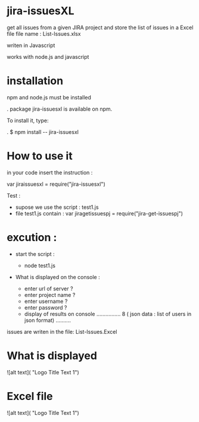  
# jira-issuesXL

get all issues from a given JIRA project and store the list of issues in a Excel file 
file name : List-Issues.xlsx

writen in Javascript

works with node.js and javascript

# installation

npm and node.js must be installed

 . package jira-issuesxl is available on npm. 
 
 To install it, type:
 
. $ npm install -- jira-issuesxl

# How to use it

in your code insert the instruction : 

var jiraissuesxl = require("jira-issuesxl")

Test : 
* supose we use the script : test1.js 
* file test1.js contain : var jiragetissuespj = require("jira-get-issuespj")

# excution : 
* start the script :
  * node test1.js

* What is displayed on the console  : 
  * enter url of server ?
  * enter project name ? 
  * enter username ?
  * enter password ? 
  * display of results on console  ................
    8 ( json data : list of users in json format) ..........

issues are writen in the file:  List-Issues.Excel


# What is displayed

![alt text]( "Logo Title Text 1")

#  Excel file 

![alt text]( "Logo Title Text 1")

